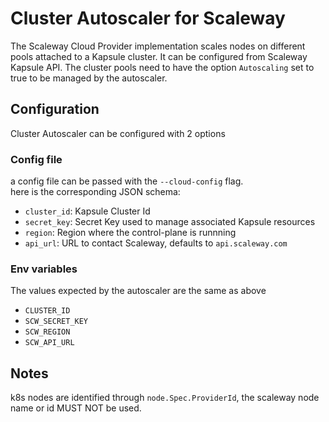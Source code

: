 # Cluster Autoscaler for Scaleway

The Scaleway Cloud Provider implementation scales nodes on different pools
attached to a Kapsule cluster. It can be configured from Scaleway Kapsule API.
The cluster pools need to have the option `Autoscaling` set to true to be managed by the autoscaler.

## Configuration

Cluster Autoscaler can be configured with 2 options
### Config file
a config file can be passed with the `--cloud-config` flag.  
here is the corresponding JSON schema:
* `cluster_id`: Kapsule Cluster Id
* `secret_key`: Secret Key used to manage associated Kapsule resources
* `region`: Region where the control-plane is runnning
* `api_url`: URL to contact Scaleway, defaults to `api.scaleway.com`

### Env variables

The values expected by the autoscaler are the same as above

- `CLUSTER_ID`
- `SCW_SECRET_KEY`
- `SCW_REGION`
- `SCW_API_URL`

## Notes

k8s nodes are identified through `node.Spec.ProviderId`, the scaleway node name or id MUST NOT be used.
